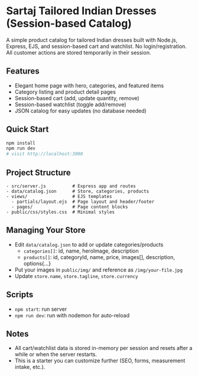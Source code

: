 # Sartaj Tailored Indian Dresses (Session-based Catalog)

A simple product catalog for tailored Indian dresses built with Node.js, Express, EJS, and session-based cart and watchlist. No login/registration. All customer actions are stored temporarily in their session.

## Features
- Elegant home page with hero, categories, and featured items
- Category listing and product detail pages
- Session-based cart (add, update quantity, remove)
- Session-based watchlist (toggle add/remove)
- JSON catalog for easy updates (no database needed)

## Quick Start
```bash
npm install
npm run dev
# visit http://localhost:3000
```

## Project Structure
```
- src/server.js          # Express app and routes
- data/catalog.json      # Store, categories, products
- views/                 # EJS templates
  - partials/layout.ejs  # Page layout and header/footer
  - pages/               # Page content blocks
- public/css/styles.css  # Minimal styles
```

## Managing Your Store
- Edit `data/catalog.json` to add or update categories/products
  - `categories[]`: id, name, heroImage, description
  - `products[]`: id, categoryId, name, price, images[], description, options{...}
- Put your images in `public/img/` and reference as `/img/your-file.jpg`
- Update `store.name`, `store.tagline`, `store.currency`

## Scripts
- `npm start`: run server
- `npm run dev`: run with nodemon for auto-reload

## Notes
- All cart/watchlist data is stored in-memory per session and resets after a while or when the server restarts.
- This is a starter you can customize further (SEO, forms, measurement intake, etc.).
